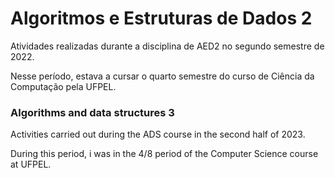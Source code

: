 # Algoritmos e Estruturas de Dados 2

Atividades realizadas durante a disciplina de AED2 no segundo semestre de 2022.

Nesse período, estava a cursar o quarto semestre do curso de Ciência da Computação pela UFPEL.


### Algorithms and data structures 3

Activities carried out during the ADS course in the second half of 2023.

During this period, i was in the 4/8 period of the Computer Science course at UFPEL.

